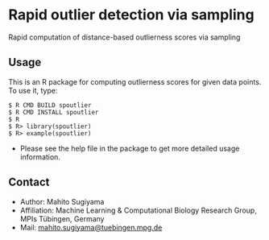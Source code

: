 Rapid outlier detection via sampling
====================================

Rapid computation of distance-based outlierness scores via sampling


Usage
-----

This is an R package for computing outlierness scores for given data points.
To use it, type:

	$ R CMD BUILD spoutlier
	$ R CMD INSTALL spoutlier
	$ R
	$ R> library(spoutlier)
	$ R> example(spoutlier)
	
* Please see the help file in the package to get more detailed usage information.

Contact
-------

* Author: Mahito Sugiyama
* Affiliation: Machine Learning & Computational Biology Research Group, MPIs Tübingen, Germany
* Mail: mahito.sugiyama@tuebingen.mpg.de